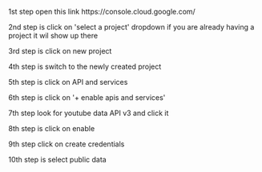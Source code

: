 <P>1st step open this link https://console.cloud.google.com/</P> 

<p>2nd step is click on 'select a project' dropdown if you are already having a project it wil show up there<p/>

<p>3rd step is click on new project</p>
<p>4th step is switch to the newly created project</p>
<p>5th step is click on API and services</p>
<p>6th step is click on '+ enable apis and services'</p>
<p>7th step look for youtube data API v3 and click it</p>
<p>8th step is click on enable</p>
<p>9th step click on create credentials</p>
<p>10th step is select public data</p>

